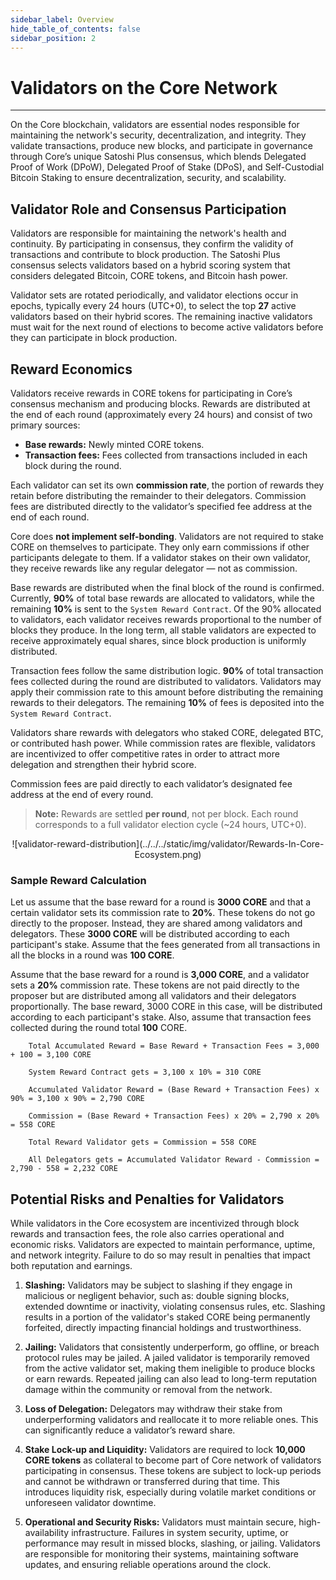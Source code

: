 ```yaml
---
sidebar_label: Overview
hide_table_of_contents: false
sidebar_position: 2
---
```


# Validators on the Core Network
---

On the Core blockchain, validators are essential nodes responsible for maintaining the network's security, decentralization, and integrity. They validate transactions, produce new blocks, and participate in governance through Core’s unique Satoshi Plus consensus, which blends Delegated Proof of Work (DPoW), Delegated Proof of Stake (DPoS), and Self-Custodial Bitcoin Staking to ensure decentralization, security, and scalability.

## Validator Role and Consensus Participation
Validators are responsible for maintaining the network's health and continuity. By participating in consensus, they confirm the validity of transactions and contribute to block production. The Satoshi Plus consensus selects validators based on a hybrid scoring system that considers delegated Bitcoin, CORE tokens, and Bitcoin hash power.


Validator sets are rotated periodically, and validator elections occur in epochs, typically every 24 hours (UTC+0), to select the top **27** active validators based on their hybrid scores. The remaining inactive validators must wait for the next round of elections to become active validators before they can participate in block production.

## Reward Economics

Validators receive rewards in CORE tokens for participating in Core’s consensus mechanism and producing blocks. Rewards are distributed at the end of each round (approximately every 24 hours) and consist of two primary sources:

- **Base rewards:** Newly minted CORE tokens.
- **Transaction fees:** Fees collected from transactions included in each block during the round.

Each validator can set its own **commission rate**, the portion of rewards they retain before distributing the remainder to their delegators. Commission fees are distributed directly to the validator’s specified fee address at the end of each round.

Core does **not implement self-bonding**. Validators are not required to stake CORE on themselves to participate. They only earn commissions if other participants delegate to them. If a validator stakes on their own validator, they receive rewards like any regular delegator — not as commission.

Base rewards are distributed when the final block of the round is confirmed. Currently, **90%** of total base rewards are allocated to validators, while the remaining **10%** is sent to the `System Reward Contract`. Of the 90% allocated to validators, each validator receives rewards proportional to the number of blocks they produce. In the long term, all stable validators are expected to receive approximately equal shares, since block production is uniformly distributed.

Transaction fees follow the same distribution logic. **90%** of total transaction fees collected during the round are distributed to validators. Validators may apply their commission rate to this amount before distributing the remaining rewards to their delegators. The remaining **10%** of fees is deposited into the `System Reward Contract`.

Validators share rewards with delegators who staked CORE, delegated BTC, or contributed hash power. While commission rates are flexible, validators are incentivized to offer competitive rates in order to attract more delegation and strengthen their hybrid score.

Commission fees are paid directly to each validator’s designated fee address at the end of every round.

> **Note:** Rewards are settled **per round**, not per block. Each round corresponds to a full validator election cycle (~24 hours, UTC+0).


<p align="center">
![validator-reward-distribution](../../../static/img/validator/Rewards-In-Core-Ecosystem.png) 
</p>

### Sample Reward Calculation
Let us assume that the base reward for a round is **3000 CORE** and that a certain validator sets its commission rate to **20%**. These tokens do not go directly to the proposer. Instead, they are shared among validators and delegators. These **3000 CORE** will be distributed according to each participant's stake. Assume that the fees generated from all transactions in all the blocks in a round was **100 CORE**.

Assume that the base reward for a round is **3,000 CORE**, and a validator sets a **20%** commission rate. These tokens are not paid directly to the proposer but are distributed among all validators and their delegators proportionally. The base reward, 3000 CORE in this case, will be distributed according to each participant's stake. Also, assume that transaction fees collected during the round total **100** CORE.

```maths
    Total Accumulated Reward = Base Reward + Transaction Fees = 3,000 + 100 = 3,100 CORE

    System Reward Contract gets = 3,100 x 10% = 310 CORE  

    Accumulated Validator Reward = (Base Reward + Transaction Fees) x 90% = 3,100 x 90% = 2,790 CORE

    Commission = (Base Reward + Transaction Fees) x 20% = 2,790 x 20% = 558 CORE

    Total Reward Validator gets = Commission = 558 CORE

    All Delegators gets = Accumulated Validator Reward - Commission = 2,790 - 558 = 2,232 CORE
```

## Potential Risks and Penalties for Validators
While validators in the Core ecosystem are incentivized through block rewards and transaction fees, the role also carries operational and economic risks. Validators are expected to maintain performance, uptime, and network integrity. Failure to do so may result in penalties that impact both reputation and earnings.

1. **Slashing:** Validators may be subject to slashing if they engage in malicious or negligent behavior, such as: double signing blocks, extended downtime or inactivity, violating consensus rules, etc. Slashing results in a portion of the validator's staked CORE being permanently forfeited, directly impacting financial holdings and trustworthiness.

2. **Jailing:** Validators that consistently underperform, go offline, or breach protocol rules may be jailed. A jailed validator is temporarily removed from the active validator set, making them ineligible to produce blocks or earn rewards. Repeated jailing can also lead to long-term reputation damage within the community or removal from the network.

3. **Loss of Delegation:** Delegators may withdraw their stake from underperforming validators and reallocate it to more reliable ones. This can significantly reduce a validator’s reward share. 

4. **Stake Lock-up and Liquidity:** Validators are required to lock **10,000 CORE tokens** as collateral to become part of Core network of validators participating in consensus. These tokens are subject to lock-up periods and cannot be withdrawn or transferred during that time. This introduces liquidity risk, especially during volatile market conditions or unforeseen validator downtime.

5. **Operational and Security Risks:** Validators must maintain secure, high-availability infrastructure. Failures in system security, uptime, or performance may result in missed blocks, slashing, or jailing. Validators are responsible for monitoring their systems, maintaining software updates, and ensuring reliable operations around the clock.